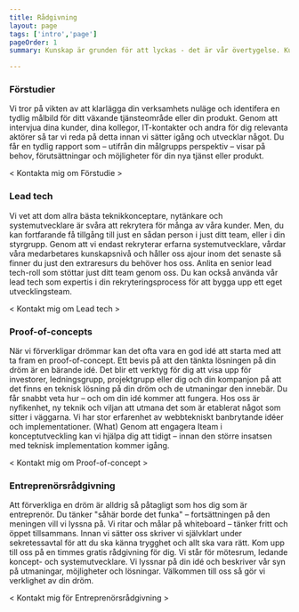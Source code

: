 ```yaml
---
title: Rådgivning
layout: page
tags: ['intro','page']
pageOrder: 1
summary: Kunskap är grunden för att lyckas - det är vår övertygelse. Kunskap om vad man kan göra på webben - hur och när. Kunskap om vilken målgrupp du vänder dig till och vad deras behov är. Vi agerar rådgivare till dig i den omfattning och takt som just du behöver. Läs mer här om förstudier, lead tech, koncept och entreprenörsrådgivning.

---
```

### Förstudier
Vi tror på vikten av att klarlägga din verksamhets nuläge och identifera en tydlig målbild för ditt växande tjänsteområde eller din produkt. Genom att intervjua dina kunder, dina kollegor, IT-kontakter och andra för dig relevanta aktörer så tar vi reda på detta innan vi sätter igång och utvecklar något. Du får en tydlig rapport som – utifrån din målgrupps perspektiv – visar på behov, förutsättningar och möjligheter för din nya tjänst eller produkt. 

< Kontakta mig om Förstudie >


### Lead tech
Vi vet att dom allra bästa teknikkonceptare, nytänkare och systemutvecklare är svåra att rekrytera för många av våra kunder. Men, du kan fortfarande få tillgång till just en sådan person i just ditt team, eller i din styrgrupp. Genom att vi endast rekryterar erfarna systemutvecklare, vårdar våra medarbetares kunskapsnivå och håller oss ajour inom det senaste så finner du just den extraresurs du behöver hos oss. Anlita en senior lead tech-roll som stöttar just ditt team genom oss. Du kan också använda vår lead tech som expertis i din rekryteringsprocess för att bygga upp  ett eget utvecklingsteam. 

< Kontakt mig om Lead tech >


### Proof-of-concepts
När vi förverkligar drömmar kan det ofta vara en god idé att starta med att ta fram en proof-of-concept. Ett bevis på att den tänkta lösningen på din dröm är en bärande idé. Det blir ett verktyg för dig att visa upp för investorer, ledningsgrupp, projektgrupp eller dig och din kompanjon på att det finns en teknisk lösning på din dröm och de utmaningar den innebär. Du får snabbt veta hur – och om din idé kommer att fungera. Hos oss är nyfikenhet, ny teknik och viljan att utmana det som är etablerat något som sitter i väggarna. Vi har stor erfarenhet av webbtekniskt banbrytande idéer och implementationer. (What) Genom att engagera Iteam i konceptutveckling kan vi hjälpa dig att tidigt – innan den större insatsen med teknisk implementation kommer igång.

< Kontakt mig om Proof-of-concept >

### Entreprenörsrådgivning
Att förverkliga en dröm är alldrig så påtagligt som hos dig som är entreprenör. Du tänker "såhär borde det funka" – fortsättningen på den meningen vill vi lyssna på. Vi ritar och målar på whiteboard – tänker fritt och öppet tillsammans. Innan vi sätter oss skriver vi självklart under sekretessavtal för att du ska känna trygghet och allt ska vara rätt. Kom upp till oss på en timmes gratis rådgivning för dig. Vi står för mötesrum, ledande koncept- och systemutvecklare. Vi lyssnar på din idé och beskriver vår syn på utmaningar, möjligheter och lösningar. Välkommen till oss så gör vi verklighet av din dröm.

< Kontakt mig för Entreprenörsrådgivning >